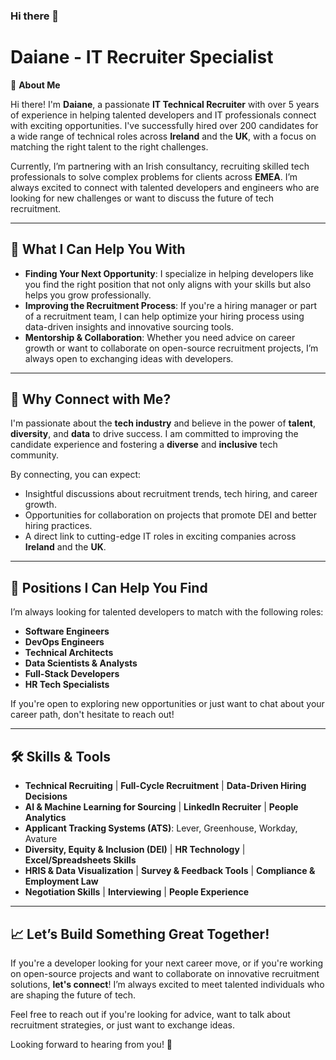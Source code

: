 ### Hi there 👋

# Daiane - IT Recruiter Specialist

👋 **About Me**

Hi there! I'm **Daiane**, a passionate **IT Technical Recruiter** with over 5 years of experience in helping talented developers and IT professionals connect with exciting opportunities. I've successfully hired over 200 candidates for a wide range of technical roles across **Ireland** and the **UK**, with a focus on matching the right talent to the right challenges.

Currently, I’m partnering with an Irish consultancy, recruiting skilled tech professionals to solve complex problems for clients across **EMEA**. I’m always excited to connect with talented developers and engineers who are looking for new challenges or want to discuss the future of tech recruitment.

---

## 💼 **What I Can Help You With**

- **Finding Your Next Opportunity**: I specialize in helping developers like you find the right position that not only aligns with your skills but also helps you grow professionally.
- **Improving the Recruitment Process**: If you're a hiring manager or part of a recruitment team, I can help optimize your hiring process using data-driven insights and innovative sourcing tools.
- **Mentorship & Collaboration**: Whether you need advice on career growth or want to collaborate on open-source recruitment projects, I’m always open to exchanging ideas with developers.

---

## 🌟 **Why Connect with Me?**

I'm passionate about the **tech industry** and believe in the power of **talent**, **diversity**, and **data** to drive success. I am committed to improving the candidate experience and fostering a **diverse** and **inclusive** tech community.

By connecting, you can expect:
- Insightful discussions about recruitment trends, tech hiring, and career growth.
- Opportunities for collaboration on projects that promote DEI and better hiring practices.
- A direct link to cutting-edge IT roles in exciting companies across **Ireland** and the **UK**.

---

## 🧩 **Positions I Can Help You Find**

I’m always looking for talented developers to match with the following roles:
- **Software Engineers**
- **DevOps Engineers**
- **Technical Architects**
- **Data Scientists & Analysts**
- **Full-Stack Developers**
- **HR Tech Specialists**

If you're open to exploring new opportunities or just want to chat about your career path, don't hesitate to reach out!

---

## 🛠 **Skills & Tools**

- **Technical Recruiting** | **Full-Cycle Recruitment** | **Data-Driven Hiring Decisions**
- **AI & Machine Learning for Sourcing** | **LinkedIn Recruiter** | **People Analytics**
- **Applicant Tracking Systems (ATS)**: Lever, Greenhouse, Workday, Avature
- **Diversity, Equity & Inclusion (DEI)** | **HR Technology** | **Excel/Spreadsheets Skills**
- **HRIS & Data Visualization** | **Survey & Feedback Tools** | **Compliance & Employment Law**
- **Negotiation Skills** | **Interviewing** | **People Experience**

---

## 📈 **Let’s Build Something Great Together!**

If you're a developer looking for your next career move, or if you're working on open-source projects and want to collaborate on innovative recruitment solutions, **let's connect**! I’m always excited to meet talented individuals who are shaping the future of tech.

Feel free to reach out if you're looking for advice, want to talk about recruitment strategies, or just want to exchange ideas.

Looking forward to hearing from you! 🚀


